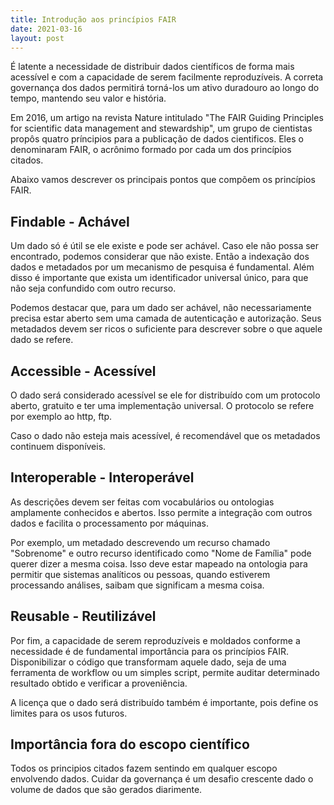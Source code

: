 ```yaml
---
title: Introdução aos princípios FAIR
date: 2021-03-16
layout: post
---
```


É latente a necessidade de distribuir dados científicos de forma mais acessível e com a capacidade de serem facilmente reproduzíveis. A correta governança dos dados permitirá torná-los um ativo duradouro ao longo do tempo, mantendo seu valor e história.

Em 2016, um artigo na revista Nature intitulado "The FAIR Guiding Principles for scientific data management and stewardship", um grupo de cientistas propôs quatro príncipios para a publicação de dados cientificos. Eles o denominaram FAIR, o acrônimo formado por cada um dos princípios citados.

Abaixo vamos descrever os principais pontos que compõem os princípios FAIR.

## Findable - Achável

Um dado só é útil se ele existe e pode ser achável. Caso ele não possa ser encontrado, podemos considerar que não existe. Então a indexação dos dados e metadados por um mecanismo de pesquisa é fundamental. Além disso é importante que exista um identificador universal único, para que não seja confundido com outro recurso.

Podemos destacar que, para um dado ser achável, não necessariamente precisa estar aberto sem uma camada de autenticação e autorização. Seus metadados devem ser ricos o suficiente para descrever sobre o que aquele dado se refere.

## Accessible - Acessível

O dado será considerado acessível se ele for distribuído com um protocolo aberto, gratuito e ter uma implementação universal. O protocolo se refere por exemplo ao http, ftp.

Caso o dado não esteja mais acessível, é recomendável que os metadados continuem disponíveis.

## Interoperable - Interoperável

As descrições devem ser feitas com vocabulários ou ontologias amplamente conhecidos e abertos. Isso permite a integração com outros dados e facilita o processamento por máquinas.

Por exemplo, um metadado descrevendo um recurso chamado "Sobrenome" e outro recurso identificado como "Nome de Família" pode querer dizer a mesma coisa. Isso deve estar mapeado na ontologia para permitir que sistemas analíticos ou pessoas, quando estiverem processando análises, saibam que significam a mesma coisa.

## Reusable - Reutilizável

Por fim, a capacidade de serem reproduzíveis e moldados conforme a necessidade é de fundamental importância para os princípios FAIR. Disponibilizar o código que transformam aquele dado, seja de uma ferramenta de workflow ou um simples script, permite auditar determinado resultado obtido e verificar a proveniência.

A licença que o dado será distribuído também é importante, pois define os limites para os usos futuros.

## Importância fora do escopo científico

Todos os principios citados fazem sentindo em qualquer escopo envolvendo dados. Cuidar da governança é um desafio crescente dado o volume de dados que são gerados diarimente.
